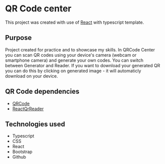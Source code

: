 # QR Code center

This project was created with use of [React](https://reactjs.org/) with typescript template.

## Purpose

Project created for practice and to showcase my skills. In QRCode Center you can scan QR codes using your device's camera (webcam or smartphone camera) and generate your own codes. You can switch between Generator and Reader. If you want to download your generated QR you can do this by clicking on generated image - it will automaticly download on your device.

## QR Code dependencies

- [QRCode](https://www.npmjs.com/package/qrcode)
- [ReactQrReader](https://www.npmjs.com/package/react-qr-reader)

## Technologies used

- Typescript
- CSS
- React
- Bootstrap
- Github